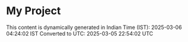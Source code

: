 # My Project

This content is dynamically generated in Indian Time (IST): 2025-03-06 04:24:02 IST
Converted to UTC: 2025-03-05 22:54:02 UTC
